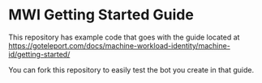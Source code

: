 # MWI Getting Started Guide

This repository has example code that goes with the guide located at
https://goteleport.com/docs/machine-workload-identity/machine-id/getting-started/

You can fork this repository to easily test the bot you create in that guide.
